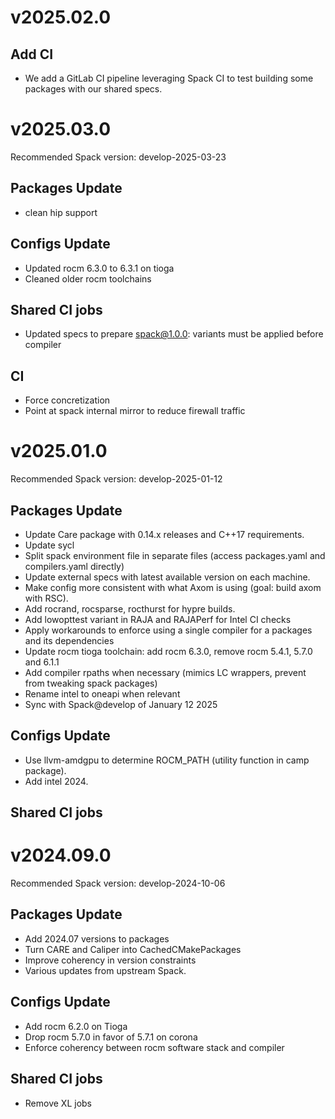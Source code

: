 
# v2025.02.0

## Add CI
- We add a GitLab CI pipeline leveraging Spack CI to test building some packages with our shared specs.

# v2025.03.0

Recommended Spack version: develop-2025-03-23

## Packages Update
- clean hip support

## Configs Update
- Updated rocm 6.3.0 to 6.3.1 on tioga
- Cleaned older rocm toolchains

## Shared CI jobs
- Updated specs to prepare spack@1.0.0: variants must be applied before compiler

## CI
- Force concretization
- Point at spack internal mirror to reduce firewall traffic

# v2025.01.0

Recommended Spack version: develop-2025-01-12

## Packages Update
- Update Care package with 0.14.x releases and C++17 requirements.
- Update sycl
- Split spack environment file in separate files (access packages.yaml and compilers.yaml directly)
- Update external specs with latest available version on each machine.
- Make config more consistent with what Axom is using (goal: build axom with RSC).
- Add rocrand, rocsparse, rocthurst for hypre builds.
- Add lowopttest variant in RAJA and RAJAPerf for Intel CI checks
- Apply workarounds to enforce using a single compiler for a packages and its dependencies
- Update rocm tioga toolchain: add rocm 6.3.0, remove rocm 5.4.1, 5.7.0 and 6.1.1
- Add compiler rpaths when necessary (mimics LC wrappers, prevent from tweaking spack packages)
- Rename intel to oneapi when relevant
- Sync with Spack@develop of January 12 2025

## Configs Update
- Use llvm-amdgpu to determine ROCM_PATH (utility function in camp package).
- Add intel 2024.

## Shared CI jobs

# v2024.09.0

Recommended Spack version: develop-2024-10-06

## Packages Update
- Add 2024.07 versions to packages
- Turn CARE and Caliper into CachedCMakePackages
- Improve coherency in version constraints
- Various updates from upstream Spack.

## Configs Update
- Add rocm 6.2.0 on Tioga
- Drop rocm 5.7.0 in favor of 5.7.1 on corona
- Enforce coherency between rocm software stack and compiler

## Shared CI jobs
- Remove XL jobs

